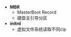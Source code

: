 - **MBR**
	- MasterBoot Record
	- 硬盘主引导分区
- **initrd**
	- 虚拟文件系统读取不同cip
<!--stackedit_data:
eyJoaXN0b3J5IjpbLTE5MjAwNzI0MzMsLTE0MzkwMTQyOTIsLT
EyODk5NDE3NjVdfQ==
-->